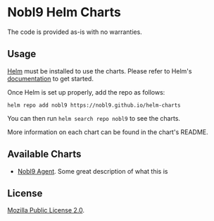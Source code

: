# Nobl9 Helm Charts

The code is provided as-is with no warranties.

## Usage

[Helm](https://helm.sh) must be installed to use the charts.
Please refer to Helm's [documentation](https://helm.sh/docs/) to get started.

Once Helm is set up properly, add the repo as follows:

```console
helm repo add nobl9 https://nobl9.github.io/helm-charts
```

You can then run `helm search repo nobl9` to see the charts.

More information on each chart can be found in the chart's README.

## Available Charts
- [Nobl9 Agent](https://github.com/nobl9/helm-charts/tree/main/charts/nobl9-agent). Some great description of what this is

## License

[Mozilla Public License 2.0](https://github.com/nobl9/helm-charts/blob/main/LICENSE).
